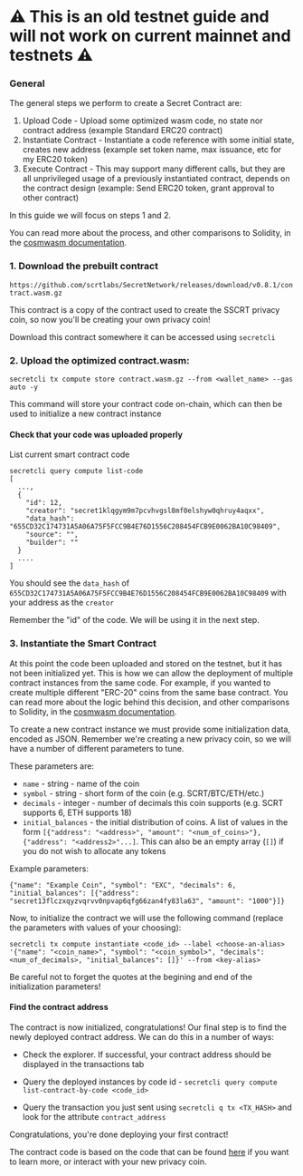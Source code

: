 # :warning: This is an old testnet guide and will not work on current mainnet and testnets :warning:

### General

The general steps we perform to create a Secret Contract are:

1.  Upload Code - Upload some optimized wasm code, no state nor contract address (example Standard ERC20 contract)
2.  Instantiate Contract - Instantiate a code reference with some initial state, creates new address (example set token name, max issuance, etc for my ERC20 token)
3.  Execute Contract - This may support many different calls, but they are all unprivileged usage of a previously instantiated contract, depends on the contract design (example: Send ERC20 token, grant approval to other contract)

In this guide we will focus on steps 1 and 2.

You can read more about the process, and other comparisons to Solidity, in the [cosmwasm documentation](https://www.cosmwasm.com/docs/getting-started/smart-contracts).

### 1. Download the prebuilt contract

`https://github.com/scrtlabs/SecretNetwork/releases/download/v0.8.1/contract.wasm.gz`

This contract is a copy of the contract used to create the SSCRT privacy coin, so now you'll be creating your own privacy coin!

Download this contract somewhere it can be accessed using `secretcli`

### 2. Upload the optimized contract.wasm:

```
secretcli tx compute store contract.wasm.gz --from <wallet_name> --gas auto -y
```

This command will store your contract code on-chain, which can then be used to initialize a new contract instance

#### Check that your code was uploaded properly

List current smart contract code

```
secretcli query compute list-code
[
  ...,
  {
    "id": 12,
    "creator": "secret1klqgym9m7pcvhvgsl8mf0elshyw0qhruy4aqxx",
    "data_hash": "655CD32C174731A5A06A75F5FCC9B4E76D1556C208454FCB9E0062BA10C98409",
    "source": "",
    "builder": ""
  }
  ....
]
```

You should see the `data_hash` of `655CD32C174731A5A06A75F5FCC9B4E76D1556C208454FCB9E0062BA10C98409` with your address as the `creator`

Remember the "id" of the code. We will be using it in the next step.

### 3. Instantiate the Smart Contract

At this point the code been uploaded and stored on the testnet, but it has not been initialized yet. This is how we can allow the deployment of multiple contract instances from the same code. For example, if you wanted to create multiple different "ERC-20" coins from the same base contract. You can read more about the logic behind this decision, and other comparisons to Solidity, in the [cosmwasm documentation](https://www.cosmwasm.com/docs/getting-started/smart-contracts).

To create a new contract instance we must provide some initialization data, encoded as JSON. Remember we're creating a new privacy coin, so we will have a number of different parameters to tune.

These parameters are:

- `name` - string - name of the coin
- `symbol` - string - short form of the coin (e.g. SCRT/BTC/ETH/etc.)
- `decimals` - integer - number of decimals this coin supports (e.g. SCRT supports 6, ETH supports 18)
- `initial_balances` - the initial distribution of coins. A list of values in the form `[{"address": "<address>", "amount": "<num_of_coins>"}, {"address": "<address2>"...]`. This can also be an empty array (`[]`) if you do not wish to allocate any tokens

Example parameters:

`{"name": "Example Coin", "symbol": "EXC", "decimals": 6, "initial_balances": [{"address": "secret13flczxqyzvqrvv0npvap6qfg66zan4fy83la63", "amount": "1000"}]}`

Now, to initialize the contract we will use the following command (replace the parameters with values of your choosing):

```
secretcli tx compute instantiate <code_id> --label <choose-an-alias> '{"name": "<coin_name>", "symbol": "<coin_symbol>", "decimals": <num_of_decimals>, "initial_balances": []}' --from <key-alias>
```

Be careful not to forget the quotes at the begining and end of the initialization parameters!

#### Find the contract address

The contract is now initialized, congratulations! Our final step is to find the newly deployed contract address. We can do this in a number of ways:

- Check the explorer. If successful, your contract address should be displayed in the transactions tab

- Query the deployed instances by code id - `secretcli query compute list-contract-by-code <code_id>`

- Query the transaction you just sent using `secretcli q tx <TX_HASH>` and look for the attribute `contract_address`

Congratulations, you're done deploying your first contract!

The contract code is based on the code that can be found [here](https://github.com/scrtlabs/secret-secret) if you want to learn more, or interact with your new privacy coin.
